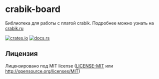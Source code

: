 # crabik-board

Библиотека для работы с платой crabik. Подробнее можно узнать на [crabik.ru](https://crabik.ru/)

[![crates.io][]][1] [![docs.rs]][2]

[crates.io]: https://img.shields.io/crates/v/crabik-board
[1]: https://crates.io/crates/crabik-board
[docs.rs]: https://docs.rs/crabik-board/badge.svg
[2]: https://docs.rs/crabik-board/

## Лицензия

Лицензировано под MIT license ([LICENSE-MIT][license-mit] или http://opensource.org/licenses/MIT)

[license-mit]: LICENSE-MIT
